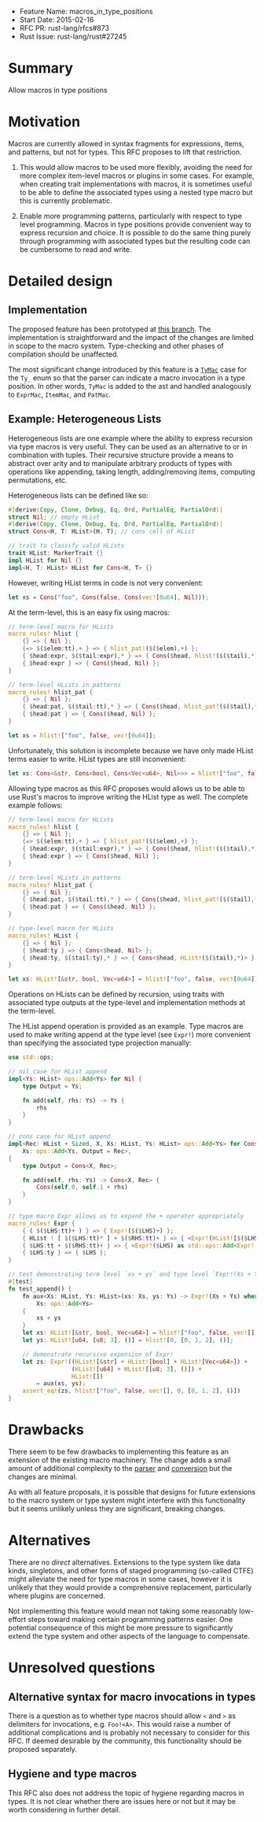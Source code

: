 - Feature Name: macros_in_type_positions
- Start Date: 2015-02-16
- RFC PR: rust-lang/rfcs#873
- Rust Issue: rust-lang/rust#27245

# Summary

Allow macros in type positions

# Motivation

Macros are currently allowed in syntax fragments for expressions,
items, and patterns, but not for types. This RFC proposes to lift that
restriction.

1. This would allow macros to be used more flexibly, avoiding the
  need for more complex item-level macros or plugins in some
  cases. For example, when creating trait implementations with
  macros, it is sometimes useful to be able to define the
  associated types using a nested type macro but this is
  currently problematic.

2. Enable more programming patterns, particularly with respect to
  type level programming. Macros in type positions provide
  convenient way to express recursion and choice. It is possible
  to do the same thing purely through programming with associated
  types but the resulting code can be cumbersome to read and write.


# Detailed design

## Implementation

The proposed feature has been prototyped at
[this branch](https://github.com/freebroccolo/rust/commits/feature/type_macros). The
implementation is straightforward and the impact of the changes are
limited in scope to the macro system. Type-checking and other phases
of compilation should be unaffected.

The most significant change introduced by this feature is a
[`TyMac`](https://github.com/freebroccolo/rust/blob/f8f8dbb6d332c364ecf26b248ce5f872a7a67019/src/libsyntax/ast.rs#L1274-L1275)
case for the `Ty_` enum so that the parser can indicate a macro
invocation in a type position. In other words, `TyMac` is added to the
ast and handled analogously to `ExprMac`, `ItemMac`, and `PatMac`.

## Example: Heterogeneous Lists

Heterogeneous lists are one example where the ability to express
recursion via type macros is very useful. They can be used as an
alternative to or in combination with tuples. Their recursive
structure provide a means to abstract over arity and to manipulate
arbitrary products of types with operations like appending, taking
length, adding/removing items, computing permutations, etc.

Heterogeneous lists can be defined like so:

```rust
#[derive(Copy, Clone, Debug, Eq, Ord, PartialEq, PartialOrd)]
struct Nil; // empty HList
#[derive(Copy, Clone, Debug, Eq, Ord, PartialEq, PartialOrd)]
struct Cons<H, T: HList>(H, T); // cons cell of HList

// trait to classify valid HLists
trait HList: MarkerTrait {}
impl HList for Nil {}
impl<H, T: HList> HList for Cons<H, T> {}
```

However, writing HList terms in code is not very convenient:

```rust
let xs = Cons("foo", Cons(false, Cons(vec![0u64], Nil)));
```

At the term-level, this is an easy fix using macros:

```rust
// term-level macro for HLists
macro_rules! hlist {
    {} => { Nil };
    {=> $($elem:tt),+ } => { hlist_pat!($($elem),+) };
    { $head:expr, $($tail:expr),* } => { Cons($head, hlist!($($tail),*)) };
    { $head:expr } => { Cons($head, Nil) };
}

// term-level HLists in patterns
macro_rules! hlist_pat {
    {} => { Nil };
    { $head:pat, $($tail:tt),* } => { Cons($head, hlist_pat!($($tail),*)) };
    { $head:pat } => { Cons($head, Nil) };
}

let xs = hlist!["foo", false, vec![0u64]];
```

Unfortunately, this solution is incomplete because we have only made
HList terms easier to write. HList types are still inconvenient:

```rust
let xs: Cons<&str, Cons<bool, Cons<Vec<u64>, Nil>>> = hlist!["foo", false, vec![0u64]];
```

Allowing type macros as this RFC proposes would allows us to be
able to use Rust's macros to improve writing the HList type as
well. The complete example follows:

```rust
// term-level macro for HLists
macro_rules! hlist {
    {} => { Nil };
    {=> $($elem:tt),+ } => { hlist_pat!($($elem),+) };
    { $head:expr, $($tail:expr),* } => { Cons($head, hlist!($($tail),*)) };
    { $head:expr } => { Cons($head, Nil) };
}

// term-level HLists in patterns
macro_rules! hlist_pat {
    {} => { Nil };
    { $head:pat, $($tail:tt),* } => { Cons($head, hlist_pat!($($tail),*)) };
    { $head:pat } => { Cons($head, Nil) };
}

// type-level macro for HLists
macro_rules! HList {
    {} => { Nil };
    { $head:ty } => { Cons<$head, Nil> };
    { $head:ty, $($tail:ty),* } => { Cons<$head, HList!($($tail),*)> };
}

let xs: HList![&str, bool, Vec<u64>] = hlist!["foo", false, vec![0u64]];
```

Operations on HLists can be defined by recursion, using traits with
associated type outputs at the type-level and implementation methods
at the term-level.

The HList append operation is provided as an example. Type macros are
used to make writing append at the type level (see `Expr!`) more
convenient than specifying the associated type projection manually:

```rust
use std::ops;

// nil case for HList append
impl<Ys: HList> ops::Add<Ys> for Nil {
    type Output = Ys;

    fn add(self, rhs: Ys) -> Ys {
        rhs
    }
}

// cons case for HList append
impl<Rec: HList + Sized, X, Xs: HList, Ys: HList> ops::Add<Ys> for Cons<X, Xs> where
    Xs: ops::Add<Ys, Output = Rec>,
{
    type Output = Cons<X, Rec>;

    fn add(self, rhs: Ys) -> Cons<X, Rec> {
        Cons(self.0, self.1 + rhs)
    }
}

// type macro Expr allows us to expand the + operator appropriately
macro_rules! Expr {
    { ( $($LHS:tt)+ ) } => { Expr!($($LHS)+) };
    { HList ! [ $($LHS:tt)* ] + $($RHS:tt)+ } => { <Expr!(HList![$($LHS)*]) as std::ops::Add<Expr!($($RHS)+)>>::Output };
    { $LHS:tt + $($RHS:tt)+ } => { <Expr!($LHS) as std::ops::Add<Expr!($($RHS)+)>>::Output };
    { $LHS:ty } => { $LHS };
}

// test demonstrating term level `xs + ys` and type level `Expr!(Xs + Ys)`
#[test]
fn test_append() {
    fn aux<Xs: HList, Ys: HList>(xs: Xs, ys: Ys) -> Expr!(Xs + Ys) where
        Xs: ops::Add<Ys>
    {
        xs + ys
    }
    let xs: HList![&str, bool, Vec<u64>] = hlist!["foo", false, vec![]];
    let ys: HList![u64, [u8; 3], ()] = hlist![0, [0, 1, 2], ()];

    // demonstrate recursive expansion of Expr!
    let zs: Expr!((HList![&str] + HList![bool] + HList![Vec<u64>]) +
                  (HList![u64] + HList![[u8; 3], ()]) +
                  HList![])
        = aux(xs, ys);
    assert_eq!(zs, hlist!["foo", false, vec![], 0, [0, 1, 2], ()])
}
```

# Drawbacks

There seem to be few drawbacks to implementing this feature as an
extension of the existing macro machinery. The change adds a small
amount of additional complexity to the
[parser](https://github.com/freebroccolo/rust/commit/a224739e92a3aa1febb67d6371988622bd141361)
and
[conversion](https://github.com/freebroccolo/rust/commit/9341232087991dee73713dc4521acdce11a799a2)
but the changes are minimal.

As with all feature proposals, it is possible that designs for future
extensions to the macro system or type system might interfere with
this functionality but it seems unlikely unless they are significant,
breaking changes.

# Alternatives

There are no _direct_ alternatives. Extensions to the type system like
data kinds, singletons, and other forms of staged programming
(so-called CTFE) might alleviate the need for type macros in some
cases, however it is unlikely that they would provide a comprehensive
replacement, particularly where plugins are concerned.

Not implementing this feature would mean not taking some reasonably
low-effort steps toward making certain programming patterns
easier. One potential consequence of this might be more pressure to
significantly extend the type system and other aspects of the language
to compensate.

# Unresolved questions

## Alternative syntax for macro invocations in types

There is a question as to whether type macros should allow `<` and `>`
as delimiters for invocations, e.g. `Foo!<A>`. This would raise a
number of additional complications and is probably not necessary to
consider for this RFC. If deemed desirable by the community, this
functionality should be proposed separately.

## Hygiene and type macros

This RFC also does not address the topic of hygiene regarding macros
in types. It is not clear whether there are issues here or not but it
may be worth considering in further detail.

